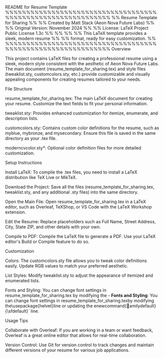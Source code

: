 README for Resume Template
%%%%%%%%%%%%%%%%%%%%%%%%%%%%%%%%%%%%%%%%%%%%%%%%%%%%%%%%%%%%%
%% Resume Template for Sharing                             %%
%% Created by Matt Stack (Aeon Nova Future Labs)           %%
%% Original Version: November 2024                         %%
%% License: LaTeX Project Public License 1.3c              %%
%%                                                         %%
%% This LaTeX template provides a sleek, modern resume     %%
%% format, ready for easy customization.                   %%
%%%%%%%%%%%%%%%%%%%%%%%%%%%%%%%%%%%%%%%%%%%%%%%%%%%%%%%%%%%%%
Overview

This project contains LaTeX files for creating a professional resume using a sleek, modern style consistent with the aesthetic of Aeon Nova Future Labs. The main document (resume_template_for_sharing.tex) and style files (tweaklist.sty, customcolors.sty, etc.) provide customizable and visually appealing components for creating resumes tailored to your needs.

File Structure

resume_template_for_sharing.tex: The main LaTeX document for creating your resume. Customize the text fields to fit your personal information.

tweaklist.sty: Provides enhanced customization for itemize, enumerate, and description lists.

customcolors.sty: Contains custom color definitions for the resume, such as myblue, mybronze, and mysecondary. Ensure this file is saved in the same directory as your .tex file.

moderncvcolor.sty*: Optional color definition files for more detailed customization.

Setup Instructions

Install LaTeX: To compile the .tex files, you need to install a LaTeX distribution like TeX Live or MikTeX.

Download the Project: Save all the files (resume_template_for_sharing.tex, tweaklist.sty, and any additional .sty files) into the same directory.

Open the Main File: Open resume_template_for_sharing.tex in a LaTeX editor, such as Overleaf, TeXShop, or VS Code with the LaTeX Workshop extension.

Edit the Resume: Replace placeholders such as Full Name, Street Address, City, State ZIP, and other details with your own.

Compile to PDF: Compile the LaTeX file to generate a PDF. Use your LaTeX editor's Build or Compile feature to do so.

Customization

Colors: The customcolors.sty file allows you to tweak color definitions easily. Update RGB values to match your preferred aesthetic.

List Styles: Modify tweaklist.sty to adjust the appearance of itemized and enumerated lists.

Fonts and Styling: You can change font settings in resume_template_for_sharing.tex by modifying the - **Fonts and Styling**: You can change font settings in resume_template_for_sharing.texby modifying the\usepackage{helvet}line or updating the
enewcommand{amilydefault}{\sfdefault}` line.

Usage Tips

Collaborate with Overleaf: If you are working in a team or want feedback, Overleaf is a great online editor that allows for real-time collaboration.

Version Control: Use Git for version control to track changes and maintain different versions of your resume for various job applications.